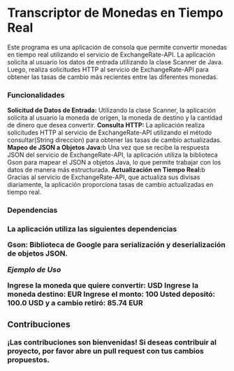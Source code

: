 <h1>Transcriptor de Monedas en Tiempo Real</h1>
Este programa es una aplicación de consola que permite convertir monedas en tiempo real utilizando el servicio de ExchangeRate-API. La aplicación solicita al usuario los datos de entrada utilizando la clase Scanner de Java. Luego, realiza solicitudes HTTP al servicio de ExchangeRate-API para obtener las tasas de cambio más recientes entre las diferentes monedas.

<h3>Funcionalidades</h3>
<p><b>Solicitud de Datos de Entrada:</b> Utilizando la clase Scanner, la aplicación solicita al usuario la moneda de origen, la moneda de destino y la cantidad de dinero que desea convertir.
<b>Consulta HTTP:</b> La aplicación realiza solicitudes HTTP al servicio de ExchangeRate-API utilizando el método consultar(String direccion) para obtener las tasas de cambio actualizadas.
<b>Mapeo de JSON a Objetos Java:</b>b Una vez que se recibe la respuesta JSON del servicio de ExchangeRate-API, la aplicación utiliza la biblioteca Gson para mapear el JSON a objetos Java, lo que permite trabajar con los datos de manera más estructurada.
<b>Actualización en Tiempo Real:</b>b Gracias al servicio de ExchangeRate-API, que actualiza sus divisas diariamente, la aplicación proporciona tasas de cambio actualizadas en tiempo real.</p>
<h3>Dependencias<h3>
<p>La aplicación utiliza las siguientes dependencias

<b>Gson:<b> Biblioteca de Google para serialización y deserialización de objetos JSON.</p>
<i>Ejemplo de Uso</i>

<p>Ingrese la moneda que quiere convertir: USD
Ingrese la moneda destino: EUR
Ingrese el monto: 100
Usted depositó: 100.0 USD
y a cambio retiró: 85.74 EUR<p>
<h3>Contribuciones</h3>
<p>¡Las contribuciones son bienvenidas! Si deseas contribuir al proyecto, por favor abre un pull request con tus cambios propuestos.</p>
